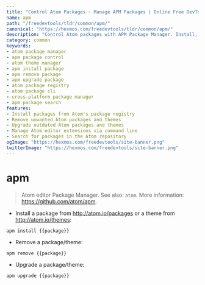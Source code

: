 ```yaml
---
title: "Control Atom Packages - Manage APM Packages | Online Free DevTools by Hexmos"
name: apm
path: "/freedevtools/tldr/common/apm/"
canonical: "https://hexmos.com/freedevtools/tldr/common/apm/"
description: "Control Atom packages with APM Package Manager. Install, remove, and upgrade Atom packages and themes easily. Free online tool, no registration required."
category: common
keywords:
- atom package manager
- apm package control
- atom theme manager
- apm install package
- apm remove package
- apm upgrade package
- atom package registry
- atom package cli
- cross-platform package manager
- apm package search
features:
- Install packages from Atom's package registry
- Remove unwanted Atom packages and themes
- Upgrade outdated Atom packages and themes
- Manage Atom editor extensions via command line
- Search for packages in the Atom repository
ogImage: "https://hexmos.com/freedevtools/site-banner.png"
twitterImage: "https://hexmos.com/freedevtools/site-banner.png"
---
```


# apm

> Atom editor Package Manager.
> See also: `atom`.
> More information: <https://github.com/atom/apm>.

- Install a package from <http://atom.io/packages> or a theme from <http://atom.io/themes>:

`apm install {{package}}`

- Remove a package/theme:

`apm remove {{package}}`

- Upgrade a package/theme:

`apm upgrade {{package}}`
